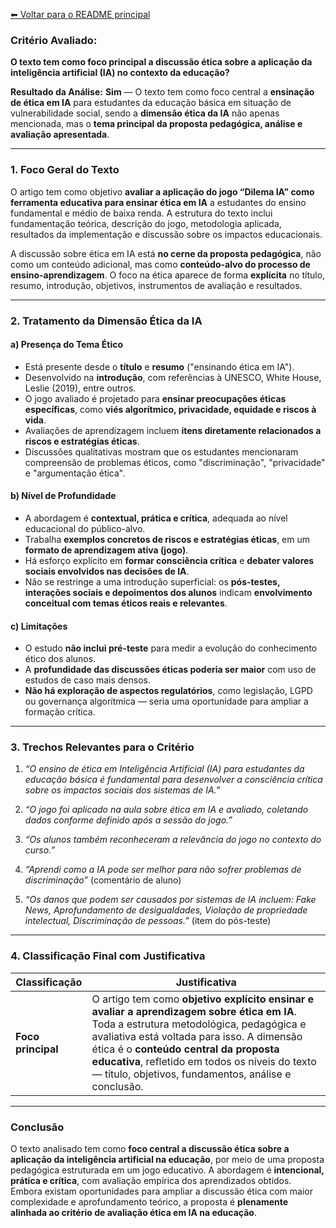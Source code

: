 [⬅ Voltar para o README principal](../README.md)

### Critério Avaliado:

**O texto tem como foco principal a discussão ética sobre a aplicação da inteligência artificial (IA) no contexto da educação?**

**Resultado da Análise:**
**Sim** — O texto tem como foco central a **ensinação de ética em IA** para estudantes da educação básica em situação de vulnerabilidade social, sendo a **dimensão ética da IA** não apenas mencionada, mas o **tema principal da proposta pedagógica, análise e avaliação apresentada**.

---

### 1. Foco Geral do Texto

O artigo tem como objetivo **avaliar a aplicação do jogo “Dilema IA” como ferramenta educativa para ensinar ética em IA** a estudantes do ensino fundamental e médio de baixa renda. A estrutura do texto inclui fundamentação teórica, descrição do jogo, metodologia aplicada, resultados da implementação e discussão sobre os impactos educacionais.

A discussão sobre ética em IA está **no cerne da proposta pedagógica**, não como um conteúdo adicional, mas como **conteúdo-alvo do processo de ensino-aprendizagem**. O foco na ética aparece de forma **explícita** no título, resumo, introdução, objetivos, instrumentos de avaliação e resultados.

---

### 2. Tratamento da Dimensão Ética da IA

#### a) **Presença do Tema Ético**

* Está presente desde o **título** e **resumo** ("ensinando ética em IA").
* Desenvolvido na **introdução**, com referências à UNESCO, White House, Leslie (2019), entre outros.
* O jogo avaliado é projetado para **ensinar preocupações éticas específicas**, como **viés algorítmico, privacidade, equidade e riscos à vida**.
* Avaliações de aprendizagem incluem **itens diretamente relacionados a riscos e estratégias éticas**.
* Discussões qualitativas mostram que os estudantes mencionaram compreensão de problemas éticos, como "discriminação", "privacidade" e "argumentação ética".

#### b) **Nível de Profundidade**

* A abordagem é **contextual, prática e crítica**, adequada ao nível educacional do público-alvo.
* Trabalha **exemplos concretos de riscos e estratégias éticas**, em um **formato de aprendizagem ativa (jogo)**.
* Há esforço explícito em **formar consciência crítica** e **debater valores sociais envolvidos nas decisões de IA**.
* Não se restringe a uma introdução superficial: os **pós-testes, interações sociais e depoimentos dos alunos** indicam **envolvimento conceitual com temas éticos reais e relevantes**.

#### c) **Limitações**

* O estudo **não inclui pré-teste** para medir a evolução do conhecimento ético dos alunos.
* A **profundidade das discussões éticas poderia ser maior** com uso de estudos de caso mais densos.
* **Não há exploração de aspectos regulatórios**, como legislação, LGPD ou governança algorítmica — seria uma oportunidade para ampliar a formação crítica.

---

### 3. Trechos Relevantes para o Critério

1. *“O ensino de ética em Inteligência Artificial (IA) para estudantes da educação básica é fundamental para desenvolver a consciência crítica sobre os impactos sociais dos sistemas de IA.”*

2. *“O jogo foi aplicado na aula sobre ética em IA e avaliado, coletando dados conforme definido após a sessão do jogo.”*

3. *“Os alunos também reconheceram a relevância do jogo no contexto do curso.”*

4. *“Aprendi como a IA pode ser melhor para não sofrer problemas de discriminação”* (comentário de aluno)

5. *“Os danos que podem ser causados por sistemas de IA incluem: Fake News, Aprofundamento de desigualdades, Violação de propriedade intelectual, Discriminação de pessoas.”* (item do pós-teste)

---

### 4. Classificação Final com Justificativa

| Classificação      | Justificativa                                                                                                                                                                                                                                                                                                                             |
| ------------------ | ----------------------------------------------------------------------------------------------------------------------------------------------------------------------------------------------------------------------------------------------------------------------------------------------------------------------------------------- |
| **Foco principal** | O artigo tem como **objetivo explícito ensinar e avaliar a aprendizagem sobre ética em IA**. Toda a estrutura metodológica, pedagógica e avaliativa está voltada para isso. A dimensão ética é o **conteúdo central da proposta educativa**, refletido em todos os níveis do texto — título, objetivos, fundamentos, análise e conclusão. |

---

### Conclusão

O texto analisado tem como **foco central a discussão ética sobre a aplicação da inteligência artificial na educação**, por meio de uma proposta pedagógica estruturada em um jogo educativo. A abordagem é **intencional, prática e crítica**, com avaliação empírica dos aprendizados obtidos. Embora existam oportunidades para ampliar a discussão ética com maior complexidade e aprofundamento teórico, a proposta é **plenamente alinhada ao critério de avaliação ética em IA na educação**.

